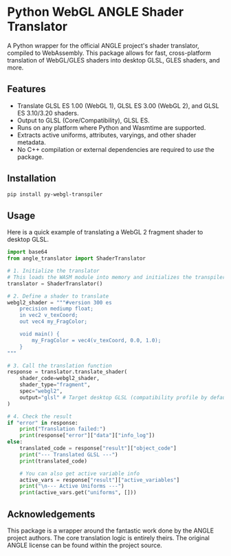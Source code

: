 # Python WebGL ANGLE Shader Translator

A Python wrapper for the official ANGLE project's shader translator, compiled to WebAssembly. This package allows for fast, cross-platform translation of WebGL/GLES shaders into desktop GLSL, GLES shaders, and more.

## Features

-   Translate GLSL ES 1.00 (WebGL 1), GLSL ES 3.00 (WebGL 2), and GLSL ES 3.10/3.20 shaders.
-   Output to GLSL (Core/Compatibility), GLSL ES.
-   Runs on any platform where Python and Wasmtime are supported.
-   Extracts active uniforms, attributes, varyings, and other shader metadata.
-   No C++ compilation or external dependencies are required to *use* the package.

## Installation

```bash
pip install py-webgl-transpiler
```

## Usage
Here is a quick example of translating a WebGL 2 fragment shader to desktop GLSL.
```python
import base64
from angle_translator import ShaderTranslator

# 1. Initialize the translator
# This loads the WASM module into memory and initializes the transpiler.
translator = ShaderTranslator()

# 2. Define a shader to translate
webgl2_shader = """#version 300 es
    precision mediump float;
    in vec2 v_texCoord;
    out vec4 my_FragColor;

    void main() {
        my_FragColor = vec4(v_texCoord, 0.0, 1.0);
    }
"""

# 3. Call the translation function
response = translator.translate_shader(
    shader_code=webgl2_shader,
    shader_type="fragment",
    spec="webgl2",
    output="glsl" # Target desktop GLSL (compatibility profile by default)
)

# 4. Check the result
if "error" in response:
    print("Translation failed:")
    print(response["error"]["data"]["info_log"])
else:
    translated_code = response["result"]["object_code"]
    print("--- Translated GLSL ---")
    print(translated_code)

    # You can also get active variable info
    active_vars = response["result"]["active_variables"]
    print("\n--- Active Uniforms ---")
    print(active_vars.get("uniforms", []))
```

## Acknowledgements
This package is a wrapper around the fantastic work done by the ANGLE project authors. The core translation logic is entirely theirs. The original ANGLE license can be found within the project source.